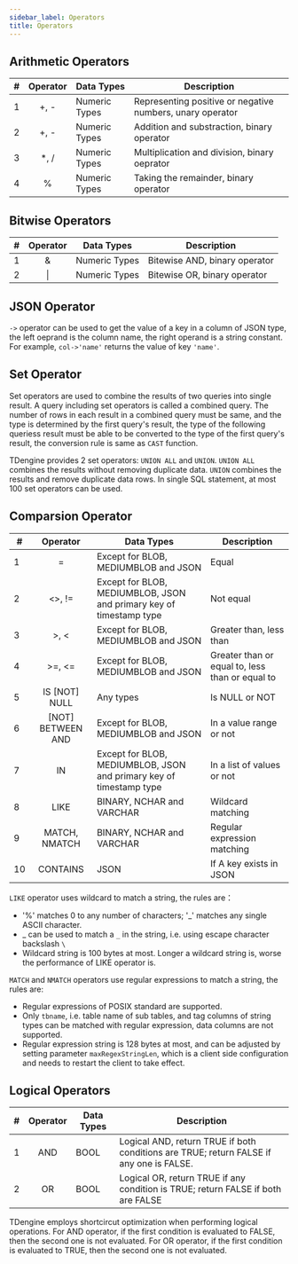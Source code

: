 ```yaml
---
sidebar_label: Operators
title: Operators
---
```


## Arithmetic Operators

| #   | **Operator** | **Data Types** | **Description**                                           |
| --- | :----------: | -------------- | --------------------------------------------------------- |
| 1   |     +, -     | Numeric Types  | Representing positive or negative numbers, unary operator |
| 2   |     +, -     | Numeric Types  | Addition and substraction, binary operator                |
| 3   |    \*, /     | Numeric Types  | Multiplication and division, binary oeprator              |
| 4   |      %       | Numeric Types  | Taking the remainder, binary operator                     |

## Bitwise Operators

| #   | **Operator** | **Data Types** | **Description**               |
| --- | :----------: | -------------- | ----------------------------- |
| 1   |      &       | Numeric Types  | Bitewise AND, binary operator |
| 2   |      \|      | Numeric Types  | Bitewise OR, binary operator  |

## JSON Operator

`->` operator can be used to get the value of a key in a column of JSON type, the left oeprand is the column name, the right operand is a string constant. For example, `col->'name'` returns the value of key `'name'`.

## Set Operator

Set operators are used to combine the results of two queries into single result. A query including set operators is called a combined query. The number of rows in each result in a combined query must be same, and the type is determined by the first query's result, the type of the following queriess result must be able to be converted to the type of the first query's result, the conversion rule is same as `CAST` function.

TDengine provides 2 set operators: `UNION ALL` and `UNION`. `UNION ALL` combines the results without removing duplicate data. `UNION` combines the results and remove duplicate data rows. In single SQL statement, at most 100 set operators can be used.

## Comparsion Operator

| #   |   **Operator**    | **Data Types**                                                      | **Description**                                 |
| --- | :---------------: | ------------------------------------------------------------------- | ----------------------------------------------- |
| 1   |         =         | Except for BLOB, MEDIUMBLOB and JSON                                | Equal                                           |
| 2   |      <\>, !=      | Except for BLOB, MEDIUMBLOB, JSON and primary key of timestamp type | Not equal                                       |
| 3   |      \>, \<       | Except for BLOB, MEDIUMBLOB and JSON                                | Greater than, less than                         |
| 4   |     \>=, \<=      | Except for BLOB, MEDIUMBLOB and JSON                                | Greater than or equal to, less than or equal to |
| 5   |   IS [NOT] NULL   | Any types                                                           | Is NULL or NOT                                  |
| 6   | [NOT] BETWEEN AND | Except for BLOB, MEDIUMBLOB and JSON                                | In a value range or not                         |
| 7   |        IN         | Except for BLOB, MEDIUMBLOB, JSON and primary key of timestamp type | In a list of values or not                      |
| 8   |       LIKE        | BINARY, NCHAR and VARCHAR                                           | Wildcard matching                               |
| 9   |   MATCH, NMATCH   | BINARY, NCHAR and VARCHAR                                           | Regular expression matching                     |
| 10  |     CONTAINS      | JSON                                                                | If A key exists in JSON                         |

`LIKE` operator uses wildcard to match a string, the rules are：

- '%' matches 0 to any number of characters; '\_' matches any single ASCII character.
- \_ can be used to match a `_` in the string, i.e. using escape character backslash `\`
- Wildcard string is 100 bytes at most. Longer a wildcard string is, worse the performance of LIKE operator is.

`MATCH` and `NMATCH` operators use regular expressions to match a string, the rules are:

- Regular expressions of POSIX standard are supported.
- Only `tbname`, i.e. table name of sub tables, and tag columns of string types can be matched with regular expression, data columns are not supported.
- Regular expression string is 128 bytes at most, and can be adjusted by setting parameter `maxRegexStringLen`, which is a client side configuration and needs to restart the client to take effect.

## Logical Operators

| #   | **Operator** | **Data Types** | **Description**                                                                          |
| --- | :----------: | -------------- | ---------------------------------------------------------------------------------------- |
| 1   |     AND      | BOOL           | Logical AND, return TRUE if both conditions are TRUE; return FALSE if any one is FALSE. |
| 2   |      OR      | BOOL           | Logical OR, return TRUE if any condition is TRUE; return FALSE if both are FALSE        |

TDengine employs shortcircut optimization when performing logical operations. For AND operator, if the first condition is evaluated to FALSE, then the second one is not evaluated. For OR operator, if the first condition is evaluated to TRUE, then the second one is not evaluated.
